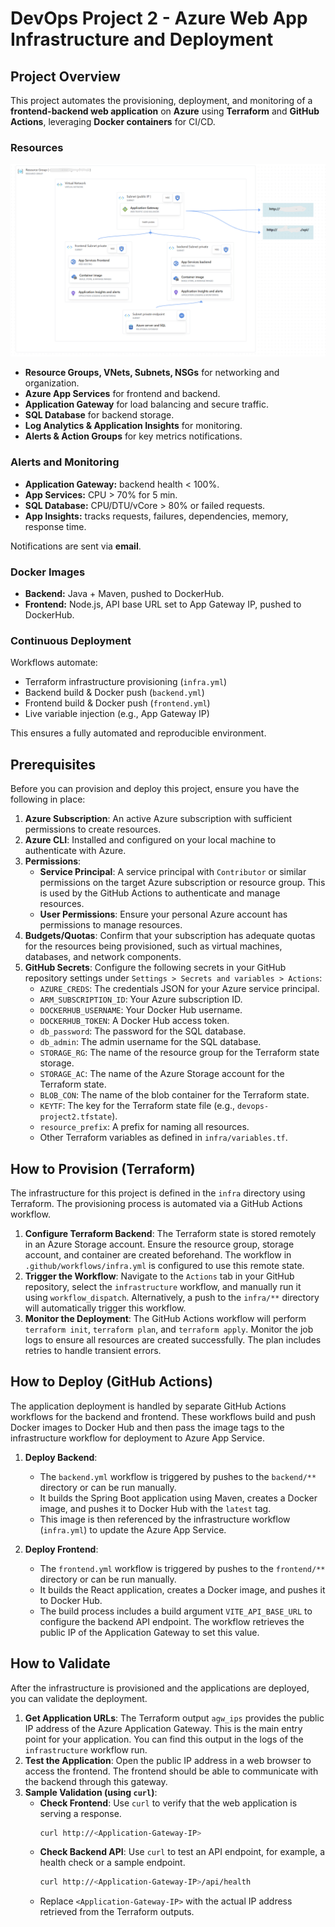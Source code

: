 # DevOps Project 2 - Azure Web App Infrastructure and Deployment

## Project Overview

This project automates the provisioning, deployment, and monitoring of a **frontend-backend web application** on **Azure** using **Terraform** and **GitHub Actions**, leveraging **Docker containers** for CI/CD.

### Resources 
![#](images/resources.png)

- **Resource Groups, VNets, Subnets, NSGs** for networking and organization.
- **Azure App Services** for frontend and backend.
- **Application Gateway** for load balancing and secure traffic.
- **SQL Database** for backend storage.
- **Log Analytics & Application Insights** for monitoring.
- **Alerts & Action Groups** for key metrics notifications.


### Alerts and Monitoring

- **Application Gateway:** backend health < 100%.
- **App Services:** CPU > 70% for 5 min.
- **SQL Database:** CPU/DTU/vCore > 80% or failed requests.
- **App Insights:** tracks requests, failures, dependencies, memory, response time.

Notifications are sent via **email**.

### Docker Images

- **Backend:** Java + Maven, pushed to DockerHub.
- **Frontend:** Node.js, API base URL set to App Gateway IP, pushed to DockerHub.

### Continuous Deployment

Workflows automate:

- Terraform infrastructure provisioning (`infra.yml`)
- Backend build & Docker push (`backend.yml`)
- Frontend build & Docker push (`frontend.yml`)
- Live variable injection (e.g., App Gateway IP)

This ensures a fully automated and reproducible environment.


## Prerequisites

Before you can provision and deploy this project, ensure you have the following in place:

1.  **Azure Subscription**: An active Azure subscription with sufficient permissions to create resources.
2.  **Azure CLI**: Installed and configured on your local machine to authenticate with Azure.
3.  **Permissions**:
    *   **Service Principal**: A service principal with `Contributor` or similar permissions on the target Azure subscription or resource group. This is used by the GitHub Actions to authenticate and manage resources.
    *   **User Permissions**: Ensure your personal Azure account has permissions to manage resources.
4.  **Budgets/Quotas**: Confirm that your subscription has adequate quotas for the resources being provisioned, such as virtual machines, databases, and network components.
5.  **GitHub Secrets**: Configure the following secrets in your GitHub repository settings under `Settings > Secrets and variables > Actions`:
    *   `AZURE_CREDS`: The credentials JSON for your Azure service principal.
    *   `ARM_SUBSCRIPTION_ID`: Your Azure subscription ID.
    *   `DOCKERHUB_USERNAME`: Your Docker Hub username.
    *   `DOCKERHUB_TOKEN`: A Docker Hub access token.
    *   `db_password`: The password for the SQL database.
    *   `db_admin`: The admin username for the SQL database.
    *   `STORAGE_RG`: The name of the resource group for the Terraform state storage.
    *   `STORAGE_AC`: The name of the Azure Storage account for the Terraform state.
    *   `BLOB_CON`: The name of the blob container for the Terraform state.
    *   `KEYTF`: The key for the Terraform state file (e.g., `devops-project2.tfstate`).
    *   `resource_prefix`: A prefix for naming all resources.
    *   Other Terraform variables as defined in `infra/variables.tf`.

## How to Provision (Terraform)

The infrastructure for this project is defined in the `infra` directory using Terraform. The provisioning process is automated via a GitHub Actions workflow.

1.  **Configure Terraform Backend**: The Terraform state is stored remotely in an Azure Storage account. Ensure the resource group, storage account, and container are created beforehand. The workflow in `.github/workflows/infra.yml` is configured to use this remote state.
2.  **Trigger the Workflow**: Navigate to the `Actions` tab in your GitHub repository, select the `infrastructure` workflow, and manually run it using `workflow_dispatch`. Alternatively, a push to the `infra/**` directory will automatically trigger this workflow.
3.  **Monitor the Deployment**: The GitHub Actions workflow will perform `terraform init`, `terraform plan`, and `terraform apply`. Monitor the job logs to ensure all resources are created successfully. The plan includes retries to handle transient errors.

## How to Deploy (GitHub Actions)

The application deployment is handled by separate GitHub Actions workflows for the backend and frontend. These workflows build and push Docker images to Docker Hub and then pass the image tags to the infrastructure workflow for deployment to Azure App Service.

1.  **Deploy Backend**:
    *   The `backend.yml` workflow is triggered by pushes to the `backend/**` directory or can be run manually.
    *   It builds the Spring Boot application using Maven, creates a Docker image, and pushes it to Docker Hub with the `latest` tag.
    *   This image is then referenced by the infrastructure workflow (`infra.yml`) to update the Azure App Service.

2.  **Deploy Frontend**:
    *   The `frontend.yml` workflow is triggered by pushes to the `frontend/**` directory or can be run manually.
    *   It builds the React application, creates a Docker image, and pushes it to Docker Hub.
    *   The build process includes a build argument `VITE_API_BASE_URL` to configure the backend API endpoint. The workflow retrieves the public IP of the Application Gateway to set this value.

## How to Validate

After the infrastructure is provisioned and the applications are deployed, you can validate the deployment.

1.  **Get Application URLs**: The Terraform output `agw_ips` provides the public IP address of the Azure Application Gateway. This is the main entry point for your application. You can find this output in the logs of the `infrastructure` workflow run.
2.  **Test the Application**: Open the public IP address in a web browser to access the frontend. The frontend should be able to communicate with the backend through this gateway.
3.  **Sample Validation (using `curl`)**:
    *   **Check Frontend**: Use `curl` to verify that the web application is serving a response.
        ```sh
        curl http://<Application-Gateway-IP>
        ```
    *   **Check Backend API**: Use `curl` to test an API endpoint, for example, a health check or a sample endpoint.
        ```sh
        curl http://<Application-Gateway-IP>/api/health
        ```
    *   Replace `<Application-Gateway-IP>` with the actual IP address retrieved from the Terraform outputs.
